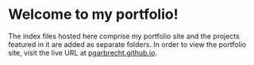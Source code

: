 # Welcome to my portfolio!
The index files hosted here comprise my portfolio site and the projects featured in it are added as separate folders. In order to view the portfolio site, visit the live URL at [pgarbrecht.github.io](https://pgarbrecht.github.io).
